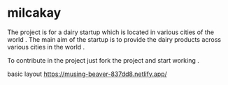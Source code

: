 # milcakay

The project is for a dairy startup which is located in various cities of the world . 
The main aim of the startup is to provide the dairy products across various cities in the world . 

To contribute in the project just fork the project and start working .

basic layout https://musing-beaver-837dd8.netlify.app/
